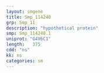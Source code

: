 ```yaml
---
layout: smgene
title: Smp_114240
grp: Smp_11
description: "hypothetical protein"
smp: Smp_114240.1
uniprot: "G4V6C1"
length:   375
cdd: "ns"
kk: ns
categories: sm
---
```

